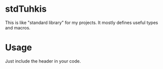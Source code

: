 # stdTuhkis
This is like "standard library" for my projects. It mostly defines useful types and macros.

# Usage
Just include the header in your code.

